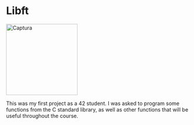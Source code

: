 # Libft
<img width="194" alt="Captura" src="https://github.com/shoganaix/42Libft/assets/123943292/3d46dd0b-7b81-473f-aaac-7f7fd1df9b9a">


This was my first project as a 42 student. 
I was asked to program some functions from the C standard library, as well as other functions that will be useful throughout the course.
